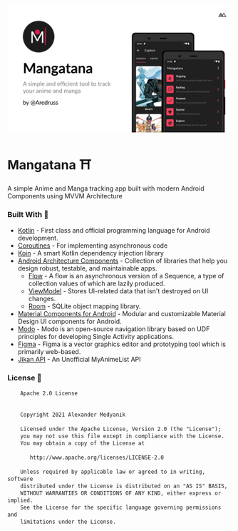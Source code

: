 
![Cover](./assets/cover.png)

# Mangatana :shinto_shrine:
A simple Anime and Manga tracking app built with modern Android Components using MVVM Architecture 


### Built With :toolbox:
- [Kotlin](https://kotlinlang.org/) - First class and official programming language for Android development.
- [Coroutines](https://kotlinlang.org/docs/reference/coroutines-overview.html) - For implementing asynchronous code
- [Koin](https://insert-koin.io/) - A smart Kotlin dependency injection library
- [Android Architecture Components](https://developer.android.com/topic/libraries/architecture) - Collection of libraries that help you design robust, testable, and maintainable apps.
  - [Flow](https://kotlinlang.org/docs/reference/coroutines/flow.html) - A flow is an asynchronous version of a Sequence, a type of collection values of which are lazily produced.
  - [ViewModel](https://developer.android.com/topic/libraries/architecture/viewmodel) - Stores UI-related data that isn't destroyed on UI changes. 
  - [Room](https://developer.android.com/topic/libraries/architecture/room) - SQLite object mapping library.
- [Material Components for Android](https://github.com/material-components/material-components-android) - Modular and customizable Material Design UI components for Android.
- [Modo](https://github.com/terrakok/Modo) - Modo is an open-source navigation library based on UDF principles for developing Single Activity applications.
- [Figma](https://figma.com/) - Figma is a vector graphics editor and prototyping tool which is primarily web-based.
- [Jikan API](https://jikan.docs.apiary.io/) - An Unofficial MyAnimeList API

### License :open_book:
```
    Apache 2.0 License


    Copyright 2021 Alexander Medyanik

    Licensed under the Apache License, Version 2.0 (the "License");
    you may not use this file except in compliance with the License.
    You may obtain a copy of the License at

       http://www.apache.org/licenses/LICENSE-2.0

    Unless required by applicable law or agreed to in writing, software
    distributed under the License is distributed on an "AS IS" BASIS,
    WITHOUT WARRANTIES OR CONDITIONS OF ANY KIND, either express or implied.
    See the License for the specific language governing permissions and
    limitations under the License.

```
